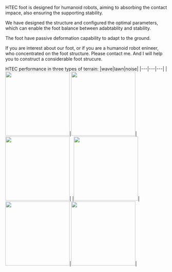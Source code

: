 HTEC foot is designed for humanoid robots, aiming to absorbing the contact impace, also ensuring the supporting stability.

We have designed the structure and configured the optimal parameters, which can enable the foot balance between adabtablity and stability.

The foot have passive deformation capability to adapt to the ground.

If you are interest about our foot, or if you are a humanoid robot enineer, who concentrated on the foot structure. Please contact me. And I will help you to construct a considerable foot strucure. 

HTEC performance in three types of terrain:
|wave|lawn|noise|
|---|---|---|
|<img src="https://github.com/user-attachments/assets/f7361141-838a-45cf-a333-8e4768d20c29" width="200px" />|<img src="https://github.com/user-attachments/assets/a15c3983-53ae-4901-b816-fb3835865a71" width="200px" />|<img src="https://github.com/user-attachments/assets/c79468c3-a3b8-45e3-b749-75f76c017301" width="200px" />|
|<img src="https://github.com/user-attachments/assets/96001566-d247-4be0-8cfb-e040ef644dfd" width="200px" />|<img src="https://github.com/user-attachments/assets/9b8cbca4-7cda-4441-8270-42d2ce5c577f" width="200px" />|<img src="https://github.com/user-attachments/assets/7cc49ae0-c488-46da-b793-371657c06ad4" width="200px" />|
